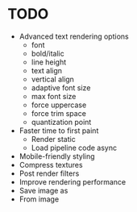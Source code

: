 # TODO

- Advanced text rendering options
  - font
  - bold/italic
  - line height
  - text align
  - vertical align
  - adaptive font size
  - max font size
  - force uppercase
  - force trim space
  - quantization point
- Faster time to first paint
  - Render static
  - Load pipeline code async
- Mobile-friendly styling
- Compress textures
- Post render filters
- Improve rendering performance
- Save image as
- From image
